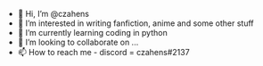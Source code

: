 - 👋 Hi, I’m @czahens
- 👀 I’m interested in writing fanfiction, anime and some other stuff 
- 🌱 I’m currently learning coding in python
- 💞️ I’m looking to collaborate on ...
- 📫 How to reach me - discord = czahens#2137

<!---
czahens/czahens is a ✨ special ✨ repository because its `README.md` (this file) appears on your GitHub profile.
You can click the Preview link to take a look at your changes.
--->
